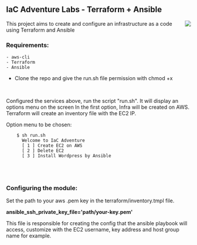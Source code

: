 <h2> IaC Adventure Labs - Terraform + Ansible </h2>

<img align="right" src="https://encrypted-tbn0.gstatic.com/images?q=tbn:ANd9GcTVuKgdG06yxqfMQ_dP59ZrzRfMm10HhaYpew&usqp=CAU">

This project aims to create and configure an infrastructure as a code using Terraform and Ansible

<h3>Requirements:</h3>

	- aws-cli
    - Terraform
    - Ansible

- Clone the repo and give the run.sh file permission with chmod +x

<br>

Configured the services above, run the script "run.sh". It will display an options menu on the screen
In the first option, Infra will be created on AWS. Terraform will create an inventory file with the EC2 IP. 

Option menu to be chosen:

        $ sh run.sh 
          Welcome to IaC Adventure
          [ 1 ] Create EC2 on AWS
          [ 2 ] Delete EC2
          [ 3 ] Install Wordpress by Ansible


<br>
<br>
<h3>Configuring the module:</h3>

Set the path to your aws .pem key in the terraform/inventory.tmpl file.

<b>ansible_ssh_private_key_file='path/your-key.pem'</b>

This file is responsible for creating the config that the ansible playbook will access, customize with the EC2 username, key address and host group name for example.

